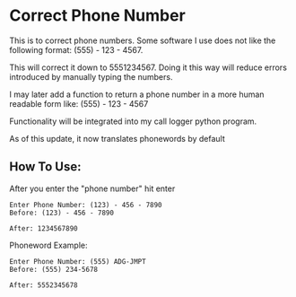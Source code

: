 # Correct Phone Number
 This is to correct phone numbers. Some software I use does not like the following format: (555) - 123 - 4567.

 This will correct it down to 5551234567. Doing it this way will reduce errors introduced by manually typing the numbers.

 I may later add a function to return a phone number in a more human readable form like: (555) - 123 -  4567

 Functionality will be integrated into my call logger python program.

 As of this update, it now translates phonewords by default

## How To Use:
 
After you enter the "phone number" hit enter
```
Enter Phone Number: (123) - 456 - 7890
Before: (123) - 456 - 7890

After: 1234567890
```

Phoneword Example:
```
Enter Phone Number: (555) ADG-JMPT
Before: (555) 234-5678

After: 5552345678
```
